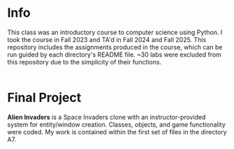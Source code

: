 # Info
This class was an introductory course to computer science using Python. I took the course in Fall 2023 and TA'd in Fall 2024 and Fall 2025. This repository includes the assignments produced in the course, which can be run guided by each directory's README file. ~30 labs were excluded from this repository due to the simplicity of their functions.
<br><br>

# Final Project
**Alien Invaders** is a Space Invaders clone with an instructor-provided system for entity/window creation. Classes, objects, and game functionality were coded. My work is contained within the first set of files in the directory A7.
